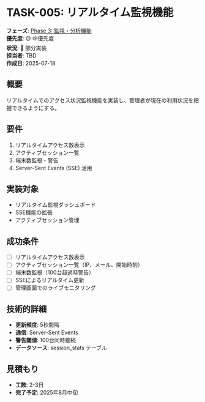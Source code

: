 # TASK-005: リアルタイム監視機能

**フェーズ**: [Phase 3: 監視・分析機能](../phases/phase3-monitoring.md)  
**優先度**: 🟡 中優先度  
**状況**: 🔄 部分実装  
**担当者**: TBD  
**作成日**: 2025-07-18

## 概要
リアルタイムでのアクセス状況監視機能を実装し、管理者が現在の利用状況を把握できるようにする。

## 要件
1. リアルタイムアクセス数表示
2. アクティブセッション一覧
3. 端末数監視・警告
4. Server-Sent Events (SSE) 活用

## 実装対象
- リアルタイム監視ダッシュボード
- SSE機能の拡張
- アクティブセッション管理

## 成功条件
- [ ] リアルタイムアクセス数表示
- [ ] アクティブセッション一覧（IP、メール、開始時刻）
- [ ] 端末数監視（100台超過時警告）
- [ ] SSEによるリアルタイム更新
- [ ] 管理画面でのライブモニタリング

## 技術的詳細
- **更新頻度**: 5秒間隔
- **通信**: Server-Sent Events
- **警告閾値**: 100台同時接続
- **データソース**: session_stats テーブル

## 見積もり
- **工数**: 2-3日
- **完了予定**: 2025年8月中旬